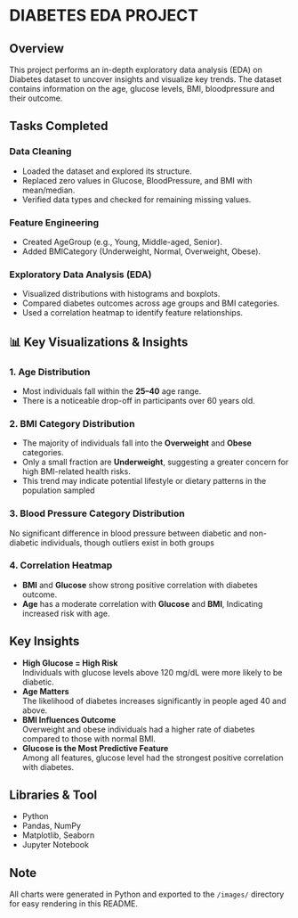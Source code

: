 # DIABETES EDA PROJECT

## Overview

This project performs an in-depth exploratory data analysis (EDA) on Diabetes dataset to uncover insights and visualize key trends. The dataset contains information on the age, glucose levels, BMI, bloodpressure and their outcome.

## Tasks Completed

### Data Cleaning
- Loaded the dataset and explored its structure.
- Replaced zero values in Glucose, BloodPressure, and BMI with mean/median.
- Verified data types and checked for remaining missing values.

### Feature Engineering
- Created AgeGroup (e.g., Young, Middle-aged, Senior).
- Added BMICategory (Underweight, Normal, Overweight, Obese).

### Exploratory Data Analysis (EDA)
- Visualized distributions with histograms and boxplots.
- Compared diabetes outcomes across age groups and BMI categories.
- Used a correlation heatmap to identify feature relationships.

## 📊 Key Visualizations & Insights

### 1. Age Distribution

- Most individuals fall within the **25–40** age range.
- There is a noticeable drop-off in participants over 60 years old.

### 2. BMI Category Distribution

- The majority of individuals fall into the **Overweight** and **Obese** categories.
- Only a small fraction are **Underweight**, suggesting a greater concern for high BMI-related health risks.
- This trend may indicate potential lifestyle or dietary patterns in the population sampled

### 3. Blood Pressure Category Distribution

No significant difference in blood pressure between diabetic and non-diabetic individuals, though outliers exist in both groups

### 4. Correlation Heatmap

- **BMI** and **Glucose** show strong positive correlation with diabetes outcome.
- **Age** has a moderate correlation with **Glucose** and **BMI**, Indicating increased risk with age.

## Key Insights 

- **High Glucose = High Risk**  
  Individuals with glucose levels above 120 mg/dL were more likely to be diabetic.
- **Age Matters**  
  The likelihood of diabetes increases significantly in people aged 40 and above.
- **BMI Influences Outcome**  
  Overweight and obese individuals had a higher rate of diabetes compared to those with normal BMI.
- **Glucose is the Most Predictive Feature**  
  Among all features, glucose level had the strongest positive correlation with diabetes.

## Libraries & Tool

- Python 
- Pandas, NumPy
- Matplotlib, Seaborn
- Jupyter Notebook

## Note

All charts were generated in Python and exported to the `/images/` directory for easy rendering in this README.
